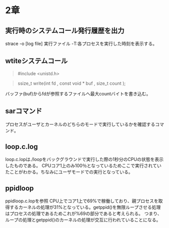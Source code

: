 # 2章

## 実行時のシステムコール発行履歴を出力
strace -o \[log file\] 実行ファイル
-T:各プロセスを実行した時刻を表示する。


## wtiteシステムコール


> #include <unistd.h>

> ssize_t write(int fd , const void * buf , size_t count );


バッファ(buf)からfdが参照するファイルへ最大countバイトを書き込む。
## sarコマンド
プロセスがユーザとカーネルのどちらのモードで実行しているかを確認するコマンド。

## loop.c.log
loop.c.lopは./loopをバックグラウンドで実行した際の1秒分のCPUの状態を表示したものである。
CPUコア1上のみ100％となっているためここで実行されていたことがわかる。ちなみにユーザモードでの実行となっている。

##  ppidloop
ppidloop.c.lopを参照
CPU上でコア1上で69%で稼働しており、親プロセスを取得するカーネルの処理が31%となっている。getppid()を無限ループさせる処理はプロセスの処理であるためこれが%69の部分であると考えられる。
つまり、ループの処理とgetppid()のカーネルの処理が交互に行われていることになる。



 
